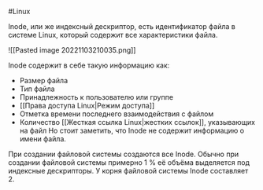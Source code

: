 #Linux 

Inode, или же индексный дескриптор, есть идентификатор файла в системе Linux, который содержит все характеристики файла.

![[Pasted image 20221103210035.png]]

Inode содержит в себе такую информацию как:
- Размер файла
- Тип файла
- Принадлежность к пользователю или группе
- [[Права доступа Linux|Режим доступа]]
- Отметка времени последнего взаимодействия с файлом
- Количество [[Жесткая ссылка Linux|жестких ссылок]], указывающих на файл
Но стоит заметить, что Inode не содержит информацию о имени файла.

При создании файловой системы создаются все Inode. Обычно при создании файловой системы примерно 1 % её объёма выделяется под индексные дескрипторы. 
У корня файловой системы Inode составляет 2.
